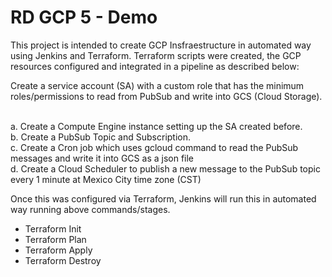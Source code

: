 # RD GCP 5 - Demo

This project is intended to create GCP Insfraestructure in automated way using Jenkins and Terraform.
Terraform scripts were created, the GCP resources configured and integrated in a pipeline as described below:

Create a service account (SA) with a custom role that has the minimum roles/permissions to 
read from PubSub and write into GCS (Cloud Storage).</br></br>

a. Create a Compute Engine instance setting up the SA created before.</br>
b. Create a PubSub Topic and Subscription.</br>
c. Create a Cron job which uses gcloud command to read the PubSub messages and write it into GCS as a json file</br>
d. Create a Cloud Scheduler to publish a new message to the PubSub topic every 1 minute at Mexico City time zone (CST) </br>

Once this was configured via Terraform, Jenkins will run this in automated way running above commands/stages.
- Terraform Init
- Terraform Plan
- Terraform Apply
- Terraform Destroy